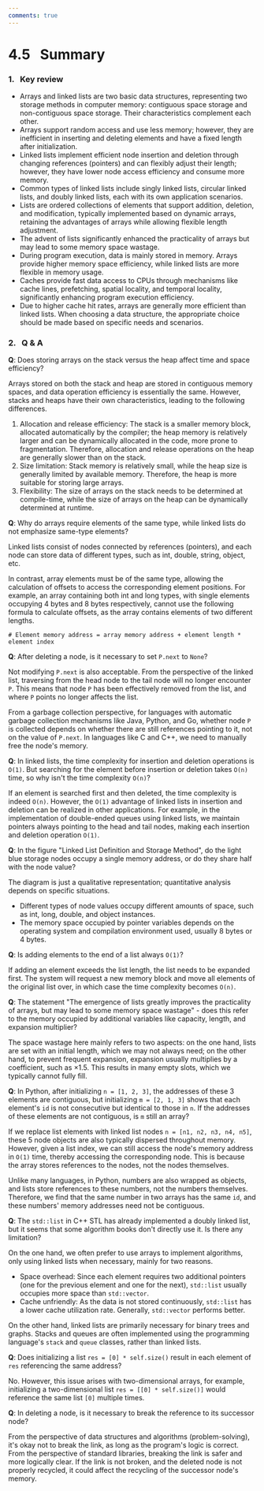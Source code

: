 ```yaml
---
comments: true
---
```


# 4.5 &nbsp; Summary

### 1. &nbsp; Key review

- Arrays and linked lists are two basic data structures, representing two storage methods in computer memory: contiguous space storage and non-contiguous space storage. Their characteristics complement each other.
- Arrays support random access and use less memory; however, they are inefficient in inserting and deleting elements and have a fixed length after initialization.
- Linked lists implement efficient node insertion and deletion through changing references (pointers) and can flexibly adjust their length; however, they have lower node access efficiency and consume more memory.
- Common types of linked lists include singly linked lists, circular linked lists, and doubly linked lists, each with its own application scenarios.
- Lists are ordered collections of elements that support addition, deletion, and modification, typically implemented based on dynamic arrays, retaining the advantages of arrays while allowing flexible length adjustment.
- The advent of lists significantly enhanced the practicality of arrays but may lead to some memory space wastage.
- During program execution, data is mainly stored in memory. Arrays provide higher memory space efficiency, while linked lists are more flexible in memory usage.
- Caches provide fast data access to CPUs through mechanisms like cache lines, prefetching, spatial locality, and temporal locality, significantly enhancing program execution efficiency.
- Due to higher cache hit rates, arrays are generally more efficient than linked lists. When choosing a data structure, the appropriate choice should be made based on specific needs and scenarios.

### 2. &nbsp; Q & A

**Q**: Does storing arrays on the stack versus the heap affect time and space efficiency?

Arrays stored on both the stack and heap are stored in contiguous memory spaces, and data operation efficiency is essentially the same. However, stacks and heaps have their own characteristics, leading to the following differences.

1. Allocation and release efficiency: The stack is a smaller memory block, allocated automatically by the compiler; the heap memory is relatively larger and can be dynamically allocated in the code, more prone to fragmentation. Therefore, allocation and release operations on the heap are generally slower than on the stack.
2. Size limitation: Stack memory is relatively small, while the heap size is generally limited by available memory. Therefore, the heap is more suitable for storing large arrays.
3. Flexibility: The size of arrays on the stack needs to be determined at compile-time, while the size of arrays on the heap can be dynamically determined at runtime.

**Q**: Why do arrays require elements of the same type, while linked lists do not emphasize same-type elements?

Linked lists consist of nodes connected by references (pointers), and each node can store data of different types, such as int, double, string, object, etc.

In contrast, array elements must be of the same type, allowing the calculation of offsets to access the corresponding element positions. For example, an array containing both int and long types, with single elements occupying 4 bytes and 8 bytes respectively, cannot use the following formula to calculate offsets, as the array contains elements of two different lengths.

```shell
# Element memory address = array memory address + element length * element index
```

**Q**: After deleting a node, is it necessary to set `P.next` to `None`?

Not modifying `P.next` is also acceptable. From the perspective of the linked list, traversing from the head node to the tail node will no longer encounter `P`. This means that node `P` has been effectively removed from the list, and where `P` points no longer affects the list.

From a garbage collection perspective, for languages with automatic garbage collection mechanisms like Java, Python, and Go, whether node `P` is collected depends on whether there are still references pointing to it, not on the value of `P.next`. In languages like C and C++, we need to manually free the node's memory.

**Q**: In linked lists, the time complexity for insertion and deletion operations is `O(1)`. But searching for the element before insertion or deletion takes `O(n)` time, so why isn't the time complexity `O(n)`?

If an element is searched first and then deleted, the time complexity is indeed `O(n)`. However, the `O(1)` advantage of linked lists in insertion and deletion can be realized in other applications. For example, in the implementation of double-ended queues using linked lists, we maintain pointers always pointing to the head and tail nodes, making each insertion and deletion operation `O(1)`.

**Q**: In the figure "Linked List Definition and Storage Method", do the light blue storage nodes occupy a single memory address, or do they share half with the node value?

The diagram is just a qualitative representation; quantitative analysis depends on specific situations.

- Different types of node values occupy different amounts of space, such as int, long, double, and object instances.
- The memory space occupied by pointer variables depends on the operating system and compilation environment used, usually 8 bytes or 4 bytes.

**Q**: Is adding elements to the end of a list always `O(1)`?

If adding an element exceeds the list length, the list needs to be expanded first. The system will request a new memory block and move all elements of the original list over, in which case the time complexity becomes `O(n)`.

**Q**: The statement "The emergence of lists greatly improves the practicality of arrays, but may lead to some memory space wastage" - does this refer to the memory occupied by additional variables like capacity, length, and expansion multiplier?

The space wastage here mainly refers to two aspects: on the one hand, lists are set with an initial length, which we may not always need; on the other hand, to prevent frequent expansion, expansion usually multiplies by a coefficient, such as $\times 1.5$. This results in many empty slots, which we typically cannot fully fill.

**Q**: In Python, after initializing `n = [1, 2, 3]`, the addresses of these 3 elements are contiguous, but initializing `m = [2, 1, 3]` shows that each element's `id` is not consecutive but identical to those in `n`. If the addresses of these elements are not contiguous, is `m` still an array?

If we replace list elements with linked list nodes `n = [n1, n2, n3, n4, n5]`, these 5 node objects are also typically dispersed throughout memory. However, given a list index, we can still access the node's memory address in `O(1)` time, thereby accessing the corresponding node. This is because the array stores references to the nodes, not the nodes themselves.

Unlike many languages, in Python, numbers are also wrapped as objects, and lists store references to these numbers, not the numbers themselves. Therefore, we find that the same number in two arrays has the same `id`, and these numbers' memory addresses need not be contiguous.

**Q**: The `std::list` in C++ STL has already implemented a doubly linked list, but it seems that some algorithm books don't directly use it. Is there any limitation?

On the one hand, we often prefer to use arrays to implement algorithms, only using linked lists when necessary, mainly for two reasons.

- Space overhead: Since each element requires two additional pointers (one for the previous element and one for the next), `std::list` usually occupies more space than `std::vector`.
- Cache unfriendly: As the data is not stored continuously, `std::list` has a lower cache utilization rate. Generally, `std::vector` performs better.

On the other hand, linked lists are primarily necessary for binary trees and graphs. Stacks and queues are often implemented using the programming language's `stack` and `queue` classes, rather than linked lists.

**Q**: Does initializing a list `res = [0] * self.size()` result in each element of `res` referencing the same address?

No. However, this issue arises with two-dimensional arrays, for example, initializing a two-dimensional list `res = [[0] * self.size()]` would reference the same list `[0]` multiple times.

**Q**: In deleting a node, is it necessary to break the reference to its successor node?

From the perspective of data structures and algorithms (problem-solving), it's okay not to break the link, as long as the program's logic is correct. From the perspective of standard libraries, breaking the link is safer and more logically clear. If the link is not broken, and the deleted node is not properly recycled, it could affect the recycling of the successor node's memory.
